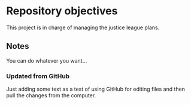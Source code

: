 # Repository objectives
This project is in charge of managing the justice league plans.


## Notes
You can do whatever you want...

### Updated from GitHub
Just adding some text as a test of using GitHub for editing files and then pull the changes from the computer.
